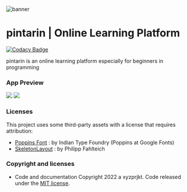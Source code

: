 ![banner](https://github.com/xyz-prjkt/pintarin/raw/master/preview/readmeBanner.png)
# pintarin | Online Learning Platform
[![Codacy Badge](https://app.codacy.com/project/badge/Grade/0c6782c56f0a40779c4814b249a82157)](https://www.codacy.com/gh/xyz-prjkt/pintarin/dashboard?utm_source=github.com&amp;utm_medium=referral&amp;utm_content=xyz-prjkt/pintarin&amp;utm_campaign=Badge_Grade)

pintarin is an online learning platform especially for beginners in programming

### App Preview
<img src="https://github.com/xyz-prjkt/pintarin/raw/master/preview/preview1.png"/>
<img src="https://github.com/xyz-prjkt/pintarin/raw/master/preview/preview2.png"/>

### Licenses

This project uses some third-party assets with a license that requires attribution:

- [Poppins Font](https://fonts.google.com/specimen/Poppins) : by Indian Type Foundry (Poppins at Google Fonts)
- [SkeletonLayout](https://github.com/Faltenreich/SkeletonLayout) : by Philipp Fahlteich

### Copyright and licenses
* Code and documentation Copyright 2022 a xyzprjkt. Code released under the [MIT license](https://opensource.org/licenses/MIT).
